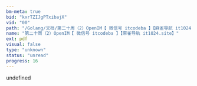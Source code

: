 ```yaml
---
bm-meta: true
bid: "kxrTZIJgPTxibajX"
vid: "00"
path: "/Golang/文档/第二十周（2）OpenIM【 微信号 itcodeba 】【麻雀导航 it1024.site】.pdf"
name: "第二十周（2）OpenIM【 微信号 itcodeba 】【麻雀导航 it1024.site】"
ext: pdf
visual: false
type: "unknown"
status: "unread"
progress: 16
---
```

undefined
